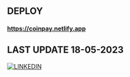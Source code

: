 ## DEPLOY 
#### https://coinpay.netlify.app

## LAST UPDATE 18-05-2023

 [![LINKEDIN](https://img.shields.io/badge/LinkedIn-0077B5?style=for-the-badge&logo=linkedin&logoColor=white)](https://www.linkedin.com/in/fausto-scarmato/)